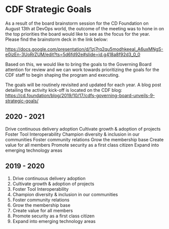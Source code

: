 # CDF Strategic Goals 

As a result of the board brainstorm session for the CD Foundation on August 13th at DevOps world, the outcome of the meeting was to hone in on the top priorities the board would like to see as the focus for the year.  Please find the brainstorm deck in the link below: 

https://docs.google.com/presentation/d/1zj7rq2qu5modhkeeaI_A6uxMNgS-e0izEn-3UoRrZUM/edit?ts=5d6fd92e#slide=id.g418a8f92d3_0_0

Based on this, we would like to bring the goals to the Governing Board attention for review and we can work towards prioritizing the goals for the CDF staff to begin shaping the program and executing. 

The goals will be routinely revisited and updated for each year. A blog post detailing the activity kick-off is located on the CDF blog: https://cd.foundation/blog/2019/10/17/cdfs-governing-board-unveils-9-strategic-goals/


## 2020 - 2021
Drive continuous delivery adoption
Cultivate growth & adoption of projects
Foster Tool Interoperability
Champion diversity & inclusion in our communities
Foster community relations
Grow the membership base
Create value for all members
Promote security as a first class citizen
Expand into emerging technology areas

## 2019 - 2020

1. Drive continuous delivery adoption
1. Cultivate growth & adoption of projects
1. Foster Tool Interoperability
1. Champion diversity & inclusion in our communities
1. Foster community relations
1. Grow the membership base
1. Create value for all members
1. Promote security as a first class citizen
1. Expand into emerging technology areas
